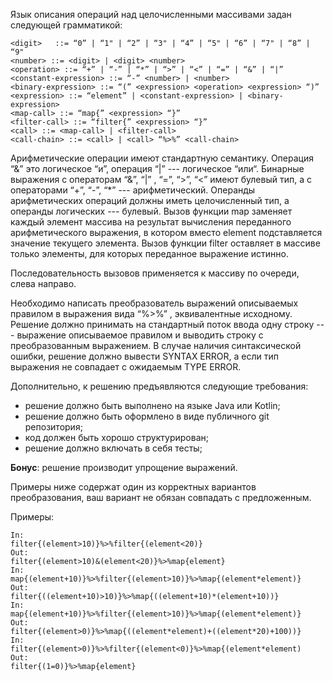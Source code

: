 Язык описания операций над целочисленными массивами задан следующей грамматикой:

```
<digit>   ::= “0” | “1" | “2” | “3" | “4” | “5" | “6” | “7" | “8” | “9"
<number> ::= <digit> | <digit> <number>
<operation> ::= “+” | “-” | “*” | “>” | “<” | “=” | “&” | “|”
<constant-expression> ::= “-” <number> | <number>
<binary-expression> ::= “(” <expression> <operation> <expression> “)”
<expression> ::= “element” | <constant-expression> | <binary-expression>
<map-call> ::= “map{” <expression> “}”
<filter-call> ::= “filter{” <expression> “}”
<call> ::= <map-call> | <filter-call>
<call-chain> ::= <call> | <call> “%>%” <call-chain>
```

Арифметические операции имеют стандартную семантику. Операция “&” это логическое “и”, операция “|” --- логическое “или“. Бинарные выражения с операторам “&”, “|” , “=”, “>”, “<” имеют булевый тип, а с операторами “+”, “-”, “*” --- арифметический. Операнды арифметических операций должны иметь целочисленный тип, а операнды логических --- булевый. Вызов функции map заменяет каждый элемент массива на результат вычисления переданного арифметического выражения, в котором вместо element подставляется значение текущего элемента. Вызов функции filter оставляет в массиве только элементы, для которых переданное выражение истинно.

Последовательность вызовов применяется к массиву по очереди, слева направо.

Необходимо написать преобразователь выражений описываемых правилом <call-chain> в выражения вида <filter-call> “%>%” <map-call>, эквивалентные исходному. Решение должно принимать на стандартный поток ввода одну строку --- выражение описываемое правилом <call-chain> и выводить строку с преобразованным выражением. В случае наличия синтаксической ошибки, решение должно вывести SYNTAX ERROR, а если тип выражения не совпадает c ожидаемым TYPE ERROR.

Дополнительно, к решению предъявляются следующие требования:

* решение должно быть выполнено на языке Java или Kotlin;
* решение должно быть оформлено в виде публичного git репозитория;
* код должен быть хорошо структурирован;
* решение должно включать в себя тесты;

__Бонус__: решение производит упрощение выражений.

Примеры ниже содержат один из корректных вариантов преобразования, ваш вариант не обязан совпадать с предложенным.

Примеры:
```
In:
filter{(element>10)}%>%filter{(element<20)}
Out:
filter{(element>10)&(element<20)}%>%map{element}
In:
map{(element+10)}%>%filter{(element>10)}%>%map{(element*element)}
Out:
filter{((element+10)>10)}%>%map{((element+10)*(element+10))}
In:
map{(element+10)}%>%filter{(element>10)}%>%map{(element*element)}
Out:
filter{(element>0)}%>%map{((element*element)+((element*20)+100))}
In:
filter{(element>0)}%>%filter{(element<0)}%>%map{(element*element)
Out:
filter{(1=0)}%>%map{element}
```